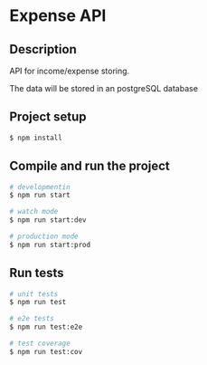 # Expense API


## Description
API for income/expense storing.

The data will be stored in an postgreSQL database

## Project setup

```bash
$ npm install
```

## Compile and run the project

```bash
# developmentin
$ npm run start

# watch mode
$ npm run start:dev

# production mode
$ npm run start:prod
```

## Run tests

```bash
# unit tests
$ npm run test

# e2e tests
$ npm run test:e2e

# test coverage
$ npm run test:cov
```
